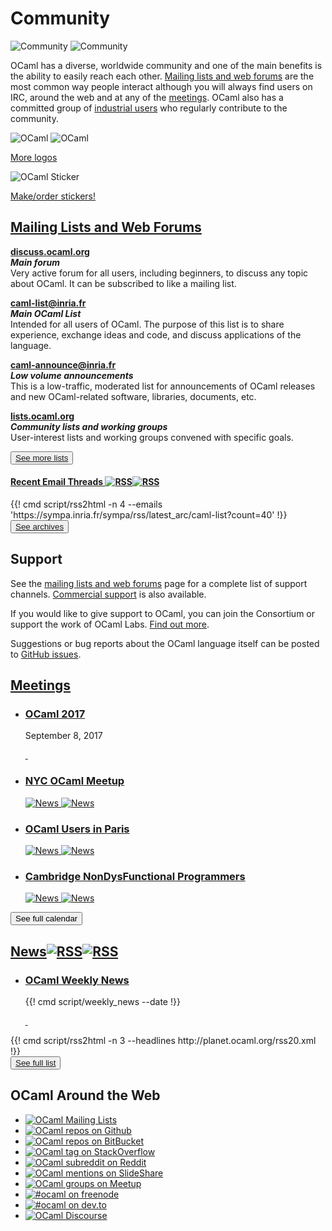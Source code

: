 <!-- ((! set title Community !)) ((! set community !)) ((! set nobreadcrumb !)) -->

<div class="container">
    <h1>Community</h1>
    <div class="row">
        <div class="community-logo span2">
            <img src="/img/community-large.svg" alt="Community" class="svg" />
            <img src="/img/community-large.png" alt="Community" class="png" />
        </div>
        <section id="community-leader" class="span6">
            <p>OCaml has a diverse, worldwide community and one of the main benefits is the ability to easily reach each other.  <a href="mailing_lists.html">Mailing lists and web forums</a> are the most common way people interact although you will always find users on IRC, around the web and at any of the <a href="/meetings/">meetings</a>.  OCaml also has a committed group of <a href="../learn/companies.html">industrial users</a> who regularly contribute to the community.</p>
        </section>
        <div class="stickers">
          <div class="span2">
              <img src="/img/colour-transparent-icon.svg" alt="OCaml" class="svg" />
              <img src="/img/colour-icon-170x148.png" alt="OCaml" class="png" />
              <p><a href="/docs/logos.html">More logos</a></p>
          </div>
          <div class="span2">
              <img src="/img/OCaml_Sticker.svg" alt="OCaml Sticker" class="svg" />
              <p><a href="/docs/logos.html#Stickers">Make/order stickers!</a></p>
          </div>
        </div>
      </div>
    <div class="row">
        <section class="span12 condensed">
            <h1 class="ruled"><a href="mailing_lists.html">Mailing Lists and Web Forums</a></h1>
            <div class="row">
            <section class="span4 condensed">
                <p><strong><a href="https://discuss.ocaml.org/">discuss.ocaml.org</a></strong><br />
                <strong><em>Main forum</em></strong><br />
                Very active forum for all users, including
				beginners, to discuss any topic about OCaml.
				It can be subscribed to like a mailing list.</p>
                <p><strong><a href="https://sympa.inria.fr/sympa/arc/caml-list">caml-list@inria.fr</a></strong><br />
                <strong><em>Main OCaml List</em></strong><br />
                Intended for all users of OCaml. The purpose of this list is to share experience, exchange ideas and code, and discuss applications of the language.</p>
            </section>
            <section class="span4 condensed">
                <p><strong><a href="https://sympa.inria.fr/sympa/info/caml-announce">caml-announce@inria.fr</a></strong><br />
                <strong><em>Low volume announcements</em></strong><br />
                This is a low-traffic, moderated list for announcements of OCaml releases and new OCaml-related software, libraries, documents, etc.</p>
                <p><strong><a href="http://lists.ocaml.org">lists.ocaml.org</a></strong><br />
                <strong><em>Community lists and working groups</em></strong><br />
                User-interest lists and working groups convened with specific goals.</p>
                <footer>
                  <button class="com-button" type="button"><a href="/community/mailing_lists.html">See more lists</a></button>
                </footer>
            </section>
            <section class="span4 condensed">
                <h4 class="news">
                  <a href="https://sympa.inria.fr/sympa/arc/caml-list/">
                    Recent Email Threads
                  </a>
                  <a href="https://sympa.inria.fr/sympa/rss/latest_arc/caml-list?count=40"
                     target="_blank"
                     title="Email RSS feed"
                     ><img class="svg rss" src="/img/rss.svg" alt="RSS"
					 /><img class="png" src="/img/rss.png" alt="RSS" /></a>
                </h4>
                {{! cmd script/rss2html -n 4 --emails 'https://sympa.inria.fr/sympa/rss/latest_arc/caml-list?count=40' !}}
            <footer>
                <button class="com-button" type="button"><a href="https://sympa.inria.fr/sympa/arc/caml-list/">See archives</a></button>
            </footer>
            </section>
      </div>
        </section>
    </div>
    <div class="row">
        <section class="span4 condensed">
            <h1 class="ruled">Support</h1>
            <p>See the <a href="/community/mailing_lists.html">mailing lists and web forums</a> page for a complete list of support channels. <a href="support.html">Commercial support</a> is also available.</p>
            <p>If you would like to give support to OCaml, you can join the Consortium or support the work of OCaml Labs. <a href="/community/support.html#GivingSupport">Find out more</a>.</p>
            <p>Suggestions or bug reports about the OCaml language
            itself can be posted to <a
            href="https://github.com/ocaml/ocaml/issues">GitHub issues</a>.</p>
        </section>
        <section class="span4 condensed">
           <h1 class="ruled"><a href="/meetings/">Meetings</a></h1>
            <ul class="news-feed">
              <li class="announcement">
                <article>
			      <h1><a title="OCaml Users and Developers Workshop"
			             href="/meetings/ocaml/2017/">OCaml 2017</a></h1>
	              <p>September 8, 2017</p>
    			  <a title="OCaml Users and Developers Workshop"
    			     href="/meetings/ocaml/2017/">
    			    <img alt="" src="/img/announcement.svg" class="svg" />
    			    <img alt="" src="/img/announcement.png" class="png" />
    			  </a>
                </article>
              </li>
              <li>
                <article>
                  <h1><a href="http://www.meetup.com/NYC-OCaml/"
				    target="_blank">NYC OCaml Meetup</a></h1>
                  <a href="http://www.meetup.com/NYC-OCaml/">
                    <img src="/img/news.svg" alt="News" class="svg" />
                    <img src="/img/news.png" alt="News" class="png" />
                  </a>
                </article>
              </li>
              <li>
                <article>
                  <h1><a href="http://www.meetup.com/ocaml-paris/"
				    target="_blank">OCaml Users in Paris</a></h1>
                  <a href="http://www.meetup.com/ocaml-paris/">
                    <img src="/img/news.svg" alt="News" class="svg" />
                    <img src="/img/news.png" alt="News" class="png" />
                  </a>
                </article>
              </li>
              <li>
                <article>
                  <h1><a
                  href="http://www.meetup.com/Cambridge-NonDysFunctional-Programmers/"
				    target="_blank">Cambridge NonDysFunctional Programmers</a></h1>
                  <a href="http://www.meetup.com/Cambridge-NonDysFunctional-Programmers/">
                    <img src="/img/news.svg" alt="News" class="svg" />
                    <img src="/img/news.png" alt="News" class="png" />
                  </a>
                </article>
              </li>
            </ul>
            <footer>
                <a href="/meetings/"><button class="com-button" type="button">See full calendar</button></a>
            </footer>
        </section>
        <section class="span4 condensed">
           <h1 class="ruled news">
             <a href="planet/"
                title="See planet posts"
                >News</a><a href="/feed.xml"
                            title="Planet RSS feed"
                            ><img class="svg rss" src="/img/rss.svg" alt="RSS"
						    /><img class="png" src="/img/rss.png" alt="RSS" /></a>
           </h1>
		   <ul class="news-feed">
   		    <li class="announcement"><article>
			  <h1><a title="OCaml Weekly News"
			       href="/community/cwn/" >OCaml Weekly News</a></h1>
			   <p>{{! cmd script/weekly_news --date !}}</p>
			   <a title="OCaml Weekly News" href="/community/cwn/">
			    <img alt="" src="/img/announcement.svg" class="svg" />
			    <img alt="" src="/img/announcement.png" class="png" />
			  </a>
			</article></li>
		   </ul>
           {{! cmd script/rss2html -n 3 --headlines http://planet.ocaml.org/rss20.xml !}}
            <footer>
                <button class="com-button" type="button"><a href="planet/">See full list</a></button>
            </footer>
        </section>
    </div>
    <div class="row">
        <section class="span12 condensed">
            <h1 class="ruled" id="ocaml-around-web">OCaml Around the Web</h1>
                <ul class="inline">
                    <li><a href="/community/mailing_lists.html"><img src="/img/mail.png" title="OCaml Mailing Lists"></a></li>
                    <li><a href="https://github.com/trending?l=ocaml&since=monthly"><img src="/img/github-mark.png" title="OCaml repos on Github"></a></li>
                    <li><a href="https://bitbucket.org/repo/all?name=ocaml"><img src="/img/bitbucket-logo.png" title="OCaml repos on BitBucket"></a></li>
                    <li><a href="http://stackoverflow.com/questions/tagged/ocaml"><img src="/img/stackoverflow-logo.jpg" title="OCaml tag on StackOverflow"></a></li>
                    <li><a href="http://www.reddit.com/r/ocaml/"><img src="/img/reddit-alien.png" title="OCaml subreddit on Reddit"></a></li>
                    <li><a href="http://www.slideshare.net/search/slideshow/?q=ocaml&qf=qf2&ud=any&ft=all&lang=**&sort=relevance"><img src="/img/slideshare-icon.png" title="OCaml mentions on SlideShare"></a></li>
                    <li><a href="http://www.meetup.com/find/?keywords=ocaml&radius=Infinity"><img src="/img/meetup-logo.gif" title="OCaml groups on Meetup"></a></li>
                    <li><a href="irc://irc.freenode.net/#ocaml"><img src="/img/irc-graphic.png" title="#ocaml on freenode"></a></li>
                    <li><a href="https://dev.to/t/ocaml"><img src="/img/devto-graphic.png" title="#ocaml on dev.to"></a></li>
                    <li><a href="https://discuss.ocaml.org/"><img src="/img/discourse.png" title="OCaml Discourse"></a></li>
                </ul>
        </section>
    </div>
</div>
